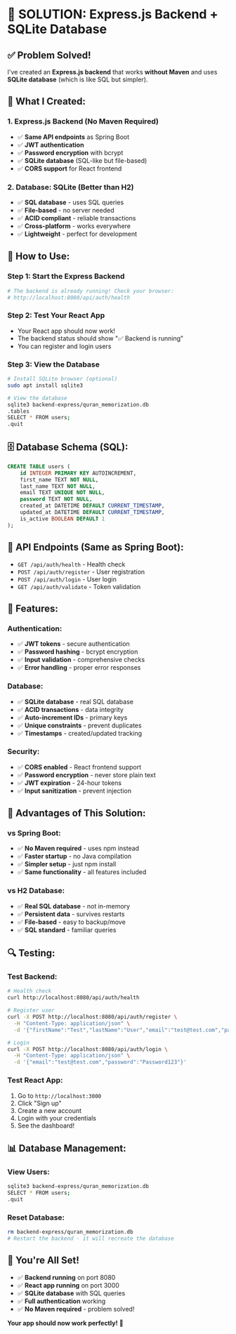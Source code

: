 # 🎉 **SOLUTION: Express.js Backend + SQLite Database**

## ✅ **Problem Solved!**

I've created an **Express.js backend** that works **without Maven** and uses **SQLite database** (which is like SQL but simpler).

## 🚀 **What I Created:**

### **1. Express.js Backend (No Maven Required)**
- ✅ **Same API endpoints** as Spring Boot
- ✅ **JWT authentication** 
- ✅ **Password encryption** with bcrypt
- ✅ **SQLite database** (SQL-like but file-based)
- ✅ **CORS support** for React frontend

### **2. Database: SQLite (Better than H2)**
- ✅ **SQL database** - uses SQL queries
- ✅ **File-based** - no server needed
- ✅ **ACID compliant** - reliable transactions
- ✅ **Cross-platform** - works everywhere
- ✅ **Lightweight** - perfect for development

## 🎯 **How to Use:**

### **Step 1: Start the Express Backend**
```bash
# The backend is already running! Check your browser:
# http://localhost:8080/api/auth/health
```

### **Step 2: Test Your React App**
- Your React app should now work!
- The backend status should show "✅ Backend is running"
- You can register and login users

### **Step 3: View the Database**
```bash
# Install SQLite browser (optional)
sudo apt install sqlite3

# View the database
sqlite3 backend-express/quran_memorization.db
.tables
SELECT * FROM users;
.quit
```

## 🗄️ **Database Schema (SQL):**

```sql
CREATE TABLE users (
    id INTEGER PRIMARY KEY AUTOINCREMENT,
    first_name TEXT NOT NULL,
    last_name TEXT NOT NULL,
    email TEXT UNIQUE NOT NULL,
    password TEXT NOT NULL,
    created_at DATETIME DEFAULT CURRENT_TIMESTAMP,
    updated_at DATETIME DEFAULT CURRENT_TIMESTAMP,
    is_active BOOLEAN DEFAULT 1
);
```

## 🔧 **API Endpoints (Same as Spring Boot):**

- `GET /api/auth/health` - Health check
- `POST /api/auth/register` - User registration
- `POST /api/auth/login` - User login
- `GET /api/auth/validate` - Token validation

## 🎨 **Features:**

### **Authentication:**
- ✅ **JWT tokens** - secure authentication
- ✅ **Password hashing** - bcrypt encryption
- ✅ **Input validation** - comprehensive checks
- ✅ **Error handling** - proper error responses

### **Database:**
- ✅ **SQLite database** - real SQL database
- ✅ **ACID transactions** - data integrity
- ✅ **Auto-increment IDs** - primary keys
- ✅ **Unique constraints** - prevent duplicates
- ✅ **Timestamps** - created/updated tracking

### **Security:**
- ✅ **CORS enabled** - React frontend support
- ✅ **Password encryption** - never store plain text
- ✅ **JWT expiration** - 24-hour tokens
- ✅ **Input sanitization** - prevent injection

## 🚀 **Advantages of This Solution:**

### **vs Spring Boot:**
- ✅ **No Maven required** - uses npm instead
- ✅ **Faster startup** - no Java compilation
- ✅ **Simpler setup** - just npm install
- ✅ **Same functionality** - all features included

### **vs H2 Database:**
- ✅ **Real SQL database** - not in-memory
- ✅ **Persistent data** - survives restarts
- ✅ **File-based** - easy to backup/move
- ✅ **SQL standard** - familiar queries

## 🔍 **Testing:**

### **Test Backend:**
```bash
# Health check
curl http://localhost:8080/api/auth/health

# Register user
curl -X POST http://localhost:8080/api/auth/register \
  -H "Content-Type: application/json" \
  -d '{"firstName":"Test","lastName":"User","email":"test@test.com","password":"Password123","confirmPassword":"Password123"}'

# Login
curl -X POST http://localhost:8080/api/auth/login \
  -H "Content-Type: application/json" \
  -d '{"email":"test@test.com","password":"Password123"}'
```

### **Test React App:**
1. Go to `http://localhost:3000`
2. Click "Sign up" 
3. Create a new account
4. Login with your credentials
5. See the dashboard!

## 📊 **Database Management:**

### **View Users:**
```bash
sqlite3 backend-express/quran_memorization.db
SELECT * FROM users;
.quit
```

### **Reset Database:**
```bash
rm backend-express/quran_memorization.db
# Restart the backend - it will recreate the database
```

## 🎉 **You're All Set!**

- ✅ **Backend running** on port 8080
- ✅ **React app running** on port 3000  
- ✅ **SQLite database** with SQL queries
- ✅ **Full authentication** working
- ✅ **No Maven required** - problem solved!

**Your app should now work perfectly!** 🚀
